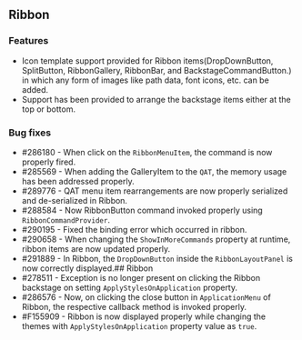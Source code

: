 ## Ribbon

### Features

* Icon template support provided for Ribbon items(DropDownButton, SplitButton, RibbonGallery, RibbonBar, and BackstageCommandButton.) in which any form of images like path data, font icons, etc. can be added.
* Support has been provided to arrange the backstage items either at the top or bottom.

### Bug fixes

* \#286180 - When click on the `RibbonMenuItem`, the command is now properly fired.
* \#285569 - When adding the GalleryItem to the `QAT`, the memory usage has been addressed properly.
* \#289776 - QAT menu item rearrangements are now properly serialized and de-serialized in Ribbon.
* \#288584 - Now RibbonButton command invoked properly using `RibbonCommandProvider`.
* \#290195 - Fixed the binding error which occurred in ribbon.
* \#290658 - When changing the `ShowInMoreCommands` property at runtime, ribbon items are now updated properly.
* \#291889 - In Ribbon, the `DropDownButton` inside the `RibbonLayoutPanel` is now correctly displayed.## Ribbon
* \#278511 - Exception is no longer present on clicking the Ribbon backstage on setting `ApplyStylesOnApplication` property.
* \#286576 - Now, on clicking the close button in `ApplicationMenu` of Ribbon, the respective callback method is invoked properly.
* \#F155909 - Ribbon is now displayed properly while changing the themes with `ApplyStylesOnApplication` property value as `true`.
